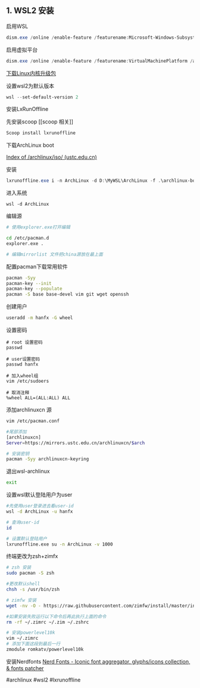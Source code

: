 ## 1. WSL2 安装

启用WSL

```powershell
dism.exe /online /enable-feature /featurename:Microsoft-Windows-Subsystem-Linux /all /norestart
```

启用虚拟平台
```powershell
dism.exe /online /enable-feature /featurename:VirtualMachinePlatform /all /norestart
```

[下载Linux内核升级包](
https://wslstorestorage.blob.core.windows.net/wslblob/wsl_update_x64.msi)

设置wsl2为默认版本
```powershell
wsl --set-default-version 2
```

 安装LxRunOffline

先安装scoop [[scoop 相关]]
``` powershell
Scoop install lxrunoffline
```

下载ArchLinux boot

[Index of /archlinux/iso/ (ustc.edu.cn)](http://mirrors.ustc.edu.cn/archlinux/iso/)

安装

```powershell
lxrunoffline.exe i -n ArchLinux -d D:\MyWSL\ArchLinux -f .\archlinux-bootstrap-2022.11.01-x86_64.tar.gz -r root.x86_64

```


进入系统

```shell
wsl -d ArchLinux
```


编辑源

```bash
# 使用explorer.exe打开编辑

cd /etc/pacman.d
explorer.exe .

# 编辑mirrorlist 文件把china源放在最上面

```

配置pacman下载常用软件
```bash
pacman -Syy
pacman-key --init
pacman-key --populate
pacman -S base base-devel vim git wget openssh
```

创建用户

```bash
useradd -m hanfx -G wheel
```


设置密码

```shell
# root 设置密码
passwd

# user设置密码
passwd hanfx

# 加入wheel组
vim /etc/sudoers

# 取消注释
%wheel ALL=(ALL:ALL) ALL
```


添加archlinuxcn 源

```bash
vim /etc/pacman.conf

#尾部添加
[archlinuxcn]
Server=https://mirrors.ustc.edu.cn/archlinuxcn/$arch

# 安装密钥
pacman -Syy archlinuxcn-keyring

```

退出wsl-archlinux
```bash
exit
```

设置wsl默认登陆用户为user
```bash
#先使用user登录进去看user-id
wsl -d ArchLinux -u hanfx

# 查询user-id
id

# 设置默认登陆用户
lxrunoffline.exe su -n ArchLinux -v 1000
```

终端更改为zsh+zimfx
```bash
# zsh 安装
sudo pacman -S zsh

#更改默认shell
chsh -s /usr/bin/zsh

# zimfw 安装
wget -nv -O - https://raw.githubusercontent.com/zimfw/install/master/install.zsh | zsh

#如果安装失败运行以下命令后再此执行上面的命令
rm -rf ~/.zimrc ~/.zim ~/.zshrc

# 安装powerlevel10k
vim ~/.zimrc
# 添加下面这段到最后一行
zmodule romkatv/powerlevel10k
```


安装Nerdfonts
[Nerd Fonts - Iconic font aggregator, glyphs/icons collection, & fonts patcher](https://www.nerdfonts.com/font-downloads)


#archlinux #wsl2 #lxrunoffline